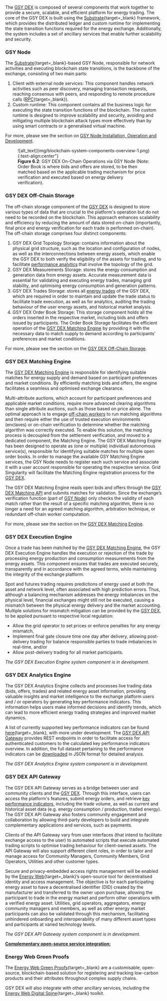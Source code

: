 The [GSY DEX](blockchain.md) is composed of several components that work together to provide a secure, scalable, and efficient platform for energy trading. The core of the GSY DEX is built using the [Substrate](https://substrate.io/){target=_blank} framework, which provides the distributed ledger and custom runtime for implementing the state transition functions required for the energy exchange. Additionally, the system includes a set of ancillary services that enable further scalability and security.

### GSY Node
The [Substrate](https://substrate.io/){target=_blank}-based GSY Node, responsible for network activities and executing blockchain state transitions, is the backbone of the exchange, consisting of two main parts:

1. Client with external node services: This component handles network activities such as peer discovery, managing transaction requests, reaching consensus with peers, and responding to remote procedure calls ([RPC](https://docs.substrate.io/build/remote-procedure-calls/){target=_blank}).
2. Custom runtime: This component contains all the business logic for executing the state transition functions of the blockchain. The custom runtime is designed to improve scalability and security, avoiding and mitigating multiple blockchain attack types more  effectively than by using smart contracts or a generalised virtual machine.

For more, please see the section on [GSY Node Installation, Operation and Development](blockchain-installation.md).


<figure markdown>
  ![alt_text](img/blockchain-system-components-overview-1.png){:text-align:center"}
  <figcaption><b>Figure 6.2</b>: GSY DEX On-Chain Operations via GSY Node (Note: Order Book is where bids and offers are stored, to be then matched based on the applicable trading mechanism for price verification and executed based on energy delivery verification).
</figcaption>
</figure>


### GSY DEX Off-Chain Storage

The off-chain storage component of the [GSY DEX](blockchain.md) is designed to store various types of data that are crucial to the platform's operation but do not need to be recorded on the blockchain. This approach enhances scalability and efficiency by reducing the amount of data stored on-chain (importantly, final price and energy verification for each trade is performed on-chain). The off-chain storage comprises four distinct components:

1. GSY DEX Grid Topology Storage: contains information about the physical grid structure, such as the location and configuration of nodes, as well as the interconnections between energy assets, which enable the GSY DEX to both verify the eligibility of the assets for trading, and to facilitate [performance analytics](results-dashboard.md) that involve the topology of the grid.
2. GSY DEX Measurements Storage: stores the energy consumption and generation data from energy assets. Accurate measurement data is essential for validating and executing energy trades, managing grid stability, and optimising energy consumption and generation patterns.
3. GSY DEX Trades Storage: stores all [energy trades](trades.md) of the GSY DEX, which are required in order to maintain and update the trade status to facilitate trade execution, as well as for analytics, auditing the trading behaviour of the user energy assets, and historical market analysis.
4. GSY DEX Order Book Storage: This storage component holds all the orders inserted in the respective market, including bids and offers issued by  participants. The Order Book Storage facilitates the efficient operation of the [GSY DEX Matching Engine](blockchain-matching-engine.md) by providing it with the necessary data to match supply to demand according to participants' preferences and market conditions.

For more, please see the section on the [GSY DEX Off-Chain Storage](blockchain-off-chain-storage.md).


### GSY DEX Matching Engine
The [GSY DEX Matching Engine](blockchain-matching-engine.md) is responsible for identifying suitable matches for energy supply and demand based on participant preferences and market conditions. By efficiently matching bids and offers, the engine facilitates a seamless and optimised exchange clearance.

Multi-attribute auctions, which account for participant preferences and applicable market conditions, require more advanced clearing algorithms than single attribute auctions, such as those based on price alone. The optimal approach is to engage [off-chain workers](blockchain-off-chain-storage.md) to run matching algorithms and then require either the use of trusted execution environments (enclaves) or on-chain verification to determine whether the matching algorithm was correctly executed. To enable this solution, the matching process is decoupled from the settlement verification, and moved to a dedicated component, the Matching Engine. The GSY DEX Matching Engine has been designed to operate as (one or multiple) individual autonomous service(s), responsible for identifying suitable matches for multiple open order books. In order to manage the available GSY Matching Engine services, the GSY Node needs to register each such service and associate it with a user account responsible for operating the respective service. Grid Singularity will facilitate the Matching Engine registration process for the [GSY DEX](blockchain.md).


The GSY DEX Matching Engine reads open bids and offers through the [GSY DEX Matching API](blockchain-matching-engine.md#gsy-dex-matching-api) and submits matches for validation. Since the exchange’s verification function (part of [GSY Node](blockchain-system-components-overview.md#gsy-node)) only checks the validity of each match rather than the result of a specific matching algorithm, there is no longer a need for an agreed matching algorithm, arbitration technique, or redundant off-chain worker computation.

For more, please see the section on the [GSY DEX Matching Engine](blockchain-matching-engine.md).

### GSY DEX Execution Engine
Once a trade has been matched by the [GSY DEX Matching Engine](blockchain-matching-engine.md), the GSY DEX Execution Engine handles the execution or rejection of the trade by processing energy production and consumption measurements from the energy assets. This component ensures that trades are executed securely, transparently and in accordance with the agreed terms, while maintaining the integrity of the exchange platform.

Spot and futures trading requires predictions of energy used at both the asset and network level, often associated with high prediction errors. Thus, although a balancing mechanism addresses the energy imbalances on the physical level, financial exchanges might still not be executed, causing a mismatch between the physical energy delivery and the market accounting. Multiple solutions for mismatch mitigation can be provided by the [GSY DEX](blockchain.md), to be applied pursuant to respective local regulation:

- Allow the grid operator to set prices or enforce penalties for any energy mismatch,
- Implement final gate closure time one day after delivery, allowing post-delivery trading for balance responsible parties to trade imbalances in real-time, and/or
- Allow post-delivery trading for all market participants.

_The GSY DEX Execution Engine system component is in development._

### GSY DEX Analytics Engine
The GSY DEX Analytics Engine collects and processes live trading data (bids, offers, trades) and related energy asset information, providing valuable insights and market intelligence to the exchange platform users and / or operators by generating key performance indicators. This information helps users make informed decisions and identify trends, which can lead to more efficient energy trading strategies and improved market dynamics.

A list of currently supported key performance indicators can be found [here](results-dashboard.md){target=_blank}, with more under development. The [GSY DEX API Gateway](#gsy-dex-api-gateway) provides REST endpoints in order to facilitate access for authenticated customers to the calculated key performance indicators overview. In addition, the full dataset pertaining to the performance indicators can be [downloaded](results-download.md) in JSON format for detailed analysis.

_The GSY DEX Analytics Engine system component is in development._

### GSY DEX API Gateway

The GSY DEX API Gateway serves as a bridge between user and community clients and the [GSY DEX](blockchain.md). Through this interface, users can access the platform's features, submit energy orders, and retrieve [key performance indicators](results-dashboard.md), including the trade volume, as well as current and historical asset data (e.g. energy consumption / production, traded energy). The GSY DEX API Gateway also fosters community engagement and collaboration by allowing third-party developers to build and integrate complementary applications and services, such as payments.

Clients of the API Gateway vary from user interfaces (that intend to facilitate exchange access to the user) to automated scripts that execute automated trading scripts to optimise trading behaviour for client-owned assets. The API Gateway will also support different client roles, in order to tailor and manage access for Community Managers, Community Members, Grid Operators, Utilities and other customer types.

Secure and privacy-embedded access rights management will be enabled by the [Energy Web](https://energy-web-foundation.gitbook.io/energy-web/solutions-2023/data-exchange/use-cases-and-reference-implementations/digital-spine-for-electricity-markets){target=_blank}’s open-source tool for decentralised identity and access management. The objective is for each participating energy asset to have a decentralised identifier (DID) created by the manufacturer and transferred to the owner upon purchase, allowing the participant to trade in the energy market and perform other operations with a verified energy asset. Utilities, grid operators, aggregators, energy community managers and members, as well as other energy market participants can also be validated through this mechanism, facilitating unhindered onboarding and interoperability of many different asset types and participants at varied technology levels.

_The GSY DEX API Gateway system component is in development._

<u>**Complementary open-source service integration:**</u>

### Energy Web Green Proofs

The [Energy Web Green Proofs](https://energy-web-foundation.gitbook.io/energy-web/solutions-2023/green-proofs){target=_blank} are a customisable, open-source, blockchain-based solution for registering and tracking low-carbon products and their attributes throughout complex supply chains.

GSY DEX will also integrate with other ancillary services, including the [Energy Web Digital Spine](https://energy-web-foundation.gitbook.io/energy-web/solutions-2023/data-exchange/use-cases-and-reference-implementations/digital-spine-for-electricity-markets){target=_blank} toolkit.
